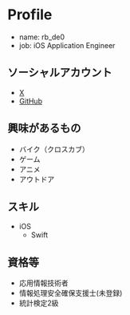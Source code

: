# Profile

- name: rb_de0
- job: iOS Application Engineer

## ソーシャルアカウント

- [X](https://x.com/rb_de0)
- [GitHub](https://github.com/rb-de0)

## 興味があるもの

- バイク（クロスカブ）
- ゲーム
- アニメ
- アウトドア

## スキル

- iOS
  - Swift
 
## 資格等

- 応用情報技術者
- 情報処理安全確保支援士(未登録)
- 統計検定2級
